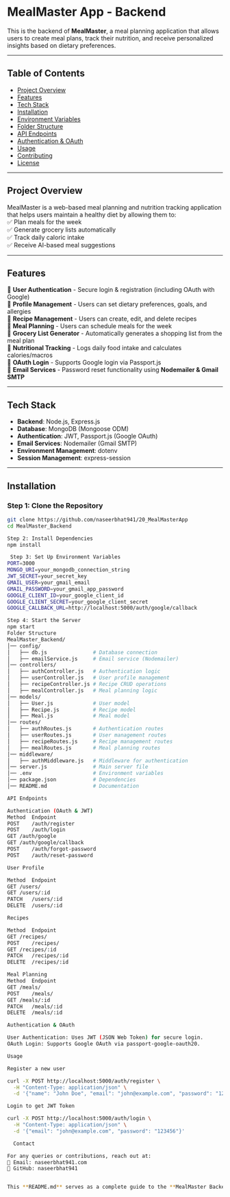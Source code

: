 # MealMaster App - Backend

This is the backend of **MealMaster**, a meal planning application that allows users to create meal plans, track their nutrition, and receive personalized insights based on dietary preferences.

---

## **Table of Contents**

- [Project Overview](#project-overview)
- [Features](#features)
- [Tech Stack](#tech-stack)
- [Installation](#installation)
- [Environment Variables](#environment-variables)
- [Folder Structure](#folder-structure)
- [API Endpoints](#api-endpoints)
- [Authentication & OAuth](#authentication--oauth)
- [Usage](#usage)
- [Contributing](#contributing)
- [License](#license)

---

## **Project Overview**

MealMaster is a web-based meal planning and nutrition tracking application that helps users maintain a healthy diet by allowing them to:  
✅ Plan meals for the week  
✅ Generate grocery lists automatically  
✅ Track daily caloric intake  
✅ Receive AI-based meal suggestions

---

## **Features**

🔹 **User Authentication** - Secure login & registration (including OAuth with Google)  
🔹 **Profile Management** - Users can set dietary preferences, goals, and allergies  
🔹 **Recipe Management** - Users can create, edit, and delete recipes  
🔹 **Meal Planning** - Users can schedule meals for the week  
🔹 **Grocery List Generator** - Automatically generates a shopping list from the meal plan  
🔹 **Nutritional Tracking** - Logs daily food intake and calculates calories/macros  
🔹 **OAuth Login** - Supports Google login via Passport.js  
🔹 **Email Services** - Password reset functionality using **Nodemailer & Gmail SMTP**

---

## **Tech Stack**

- **Backend**: Node.js, Express.js
- **Database**: MongoDB (Mongoose ODM)
- **Authentication**: JWT, Passport.js (Google OAuth)
- **Email Services**: Nodemailer (Gmail SMTP)
- **Environment Management**: dotenv
- **Session Management**: express-session

---

## **Installation**

### **Step 1: Clone the Repository**

```bash
git clone https://github.com/naseerbhat941/20_MealMasterApp
cd MealMaster_Backend

Step 2: Install Dependencies
npm install

 Step 3: Set Up Environment Variables
PORT=3000
MONGO_URI=your_mongodb_connection_string
JWT_SECRET=your_secret_key
GMAIL_USER=your_gmail_email
GMAIL_PASSWORD=your_gmail_app_password
GOOGLE_CLIENT_ID=your_google_client_id
GOOGLE_CLIENT_SECRET=your_google_client_secret
GOOGLE_CALLBACK_URL=http://localhost:5000/auth/google/callback

Step 4: Start the Server
npm start
Folder Structure
MealMaster_Backend/
│── config/
│   ├── db.js               # Database connection
│   ├── emailService.js     # Email service (Nodemailer)
│── controllers/
│   ├── authController.js   # Authentication logic
│   ├── userController.js   # User profile management
│   ├── recipeController.js # Recipe CRUD operations
│   ├── mealController.js   # Meal planning logic
│── models/
│   ├── User.js             # User model
│   ├── Recipe.js           # Recipe model
│   ├── Meal.js             # Meal model
│── routes/
│   ├── authRoutes.js       # Authentication routes
│   ├── userRoutes.js       # User management routes
│   ├── recipeRoutes.js     # Recipe management routes
│   ├── mealRoutes.js       # Meal planning routes
│── middleware/
│   ├── authMiddleware.js   # Middleware for authentication
│── server.js               # Main server file
│── .env                    # Environment variables
│── package.json            # Dependencies
│── README.md               # Documentation

API Endpoints

Authentication (OAuth & JWT)
Method	Endpoint
POST	/auth/register
POST	/auth/login
GET	/auth/google
GET	/auth/google/callback
POST	/auth/forgot-password
POST	/auth/reset-password

User Profile

Method	Endpoint
GET	/users/
GET	/users/:id
PATCH	/users/:id
DELETE	/users/:id

Recipes

Method	Endpoint
GET	/recipes/
POST	/recipes/
GET	/recipes/:id
PATCH	/recipes/:id
DELETE	/recipes/:id

Meal Planning
Method	Endpoint
GET	/meals/
POST	/meals/
GET	/meals/:id
PATCH	/meals/:id
DELETE	/meals/:id

Authentication & OAuth

User Authentication: Uses JWT (JSON Web Token) for secure login.
OAuth Login: Supports Google OAuth via passport-google-oauth20.

Usage

Register a new user

curl -X POST http://localhost:5000/auth/register \
  -H "Content-Type: application/json" \
  -d '{"name": "John Doe", "email": "john@example.com", "password": "123456"}'

Login to get JWT Token

curl -X POST http://localhost:5000/auth/login \
  -H "Content-Type: application/json" \
  -d '{"email": "john@example.com", "password": "123456"}'

  Contact

For any queries or contributions, reach out at:
📧 Email: naseerbhat941.com
🚀 GitHub: naseerbhat941


This **README.md** serves as a complete guide to the **MealMaster Backend** project. 🚀
```
